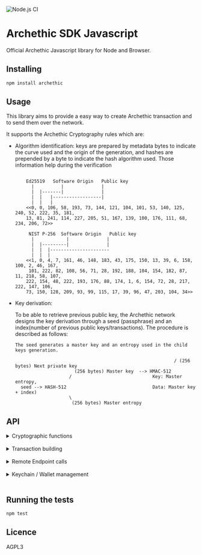 ![Node.js CI](https://github.com/archethic-foundation/libjs/workflows/Node.js%20CI/badge.svg?branch=master)


# Archethic SDK Javascript

Official Archethic Javascript library for Node and Browser.

## Installing

```bash
npm install archethic
```

## Usage

This library aims to provide a easy way to create Archethic transaction and to send them over the network.

It supports the Archethic Cryptography rules which are:

- Algorithm identification: keys are prepared by metadata bytes to indicate the curve used and the origin of the generation, and hashes are prepended by a byte to indicate the hash algorithm used. 
  Those information help during the verification
  
  ```

      Ed25519   Software Origin   Public key
        |          |              |
        |  |-------|              |
        |  |   |------------------|        
        |  |   |     
      <<0, 0, 106, 58, 193, 73, 144, 121, 104, 101, 53, 140, 125, 240, 52, 222, 35, 181,
      13, 81, 241, 114, 227, 205, 51, 167, 139, 100, 176, 111, 68, 234, 206, 72>>

       NIST P-256  Software Origin   Public key
        |            |              |
        |  |---------|              |
        |  |  |----------------------
        |  |  |    
      <<1, 0, 4, 7, 161, 46, 148, 183, 43, 175, 150, 13, 39, 6, 158, 100, 2, 46, 167,
       101, 222, 82, 108, 56, 71, 28, 192, 188, 104, 154, 182, 87, 11, 218, 58, 107,
      222, 154, 48, 222, 193, 176, 88, 174, 1, 6, 154, 72, 28, 217, 222, 147, 106,
      73, 150, 128, 209, 93, 99, 115, 17, 39, 96, 47, 203, 104, 34>>
  ```
  
- Key derivation:
  
    To be able to retrieve previous public key, the Archethic network designs the key derivation through a seed (passphrase) and an index(number of
     previous public keys/transactions).
    The procedure is described as follows:
    
    ```
    The seed generates a master key and an entropy used in the child keys generation.

                                                               / (256 bytes) Next private key
                          (256 bytes) Master key  --> HMAC-512
                        /                              Key: Master entropy,
      seed --> HASH-512                                Data: Master key + index)
                        \
                         (256 bytes) Master entropy

    ```  
   
## API

  <details>
  <summary>Cryptographic functions</summary>
  <br/>

  #### getOriginKey()
  Return the hardcoded origin private key for software, this is used for signing transaction (see OriginSign).

  ```js
  const archethic = require("archethic")
  const tx = '...'
  const originPrivateKey = archethic.getOriginKey()
  tx.originSign(originPrivateKey)
  ```

  #### deriveKeyPair(seed, index, curve)

  It creates a new keypair into hexadecimal format

  - `seed` is hexadecimal encoding or Uint8Array representing the transaction chain seed to be able to derive and generate the keys
  - `index` is the number of transactions in the chain, to generate the actual and the next public key (see below the cryptography section)
  - `curve` is the elliptic curve to use for the key generation (can be "ed25519", "P256", "secp256k1") - default to: "ed25519"

  ```js
  const archethic = require("archethic")
  const { publicKey: publicKey, privateKey: privateKey} = archethic.deriveKeyPair("mysuperpassphraseorseed", 0)
  // publicKey => 0100048cac473e46edd109c3ef59eec22b9ece9f99a2d0dce1c4ccb31ce0bacec4a9ad246744889fb7c98ea75c0f0ecd60002c07fae92f23382669ca9aff1339f44216 
  ```

  #### deriveAddress(seed, index, curve, hashAlgo)

  It creates a transaction address by extract the public key from the key derivation and hash it into a hexadecimal format

  - `seed` is hexadecimal encoding or Uint8Array representing the transaction chain seed to be able to derive and generate the keys
  - `index` is the number of transactions in the chain, to generate the actual and the next public key (see below the cryptography section)
  - `curve` is the elliptic curve to use for the key generation (can be "ed25519", "P256", "secp256k1") - Default to "ed25519"
  - `hashAlgo` is the hash algorithm to create the address (can be "sha256", "sha512", "sha3-256", "sha3-512", "blake2b") - default to "sha256"

  ```js
  const archethic = require("archethic")
  const address = archethic.deriveAddress("mysuperpassphraseorseed", 0)
  // Address: 00004195d45987f33e5dcb71edfa63438d5e6add655b216acfdd31945d58210fe5d2
  ```

  It creates a new keypair and extract the public key into hexadecimal format

  - `seed` is hexadecimal encoding or Uint8Array representing the transaction chain seed to be able to derive and generate the keys
  - `index` is the number of transactions in the chain, to generate the actual and the next public key (see below the cryptography section)
  - `curve` is the elliptic curve to use for the key generation (can be "ed25519", "P256", "secp256k1")

  ```js
  const archethic = require("archethic")
  const publicKey = archethic.derivePublicKey("mysuperpassphraseorseed", 0)
  ```

  #### ecEncrypt(data, publicKey)
  Perform an ECIES encryption using a public key and a data
  
  - `data` Data to encrypt
  - `publicKey` Public key to derive a shared secret and for whom the content must be encrypted
  
  ```js
  const archethic = require('archethic')
  const cipher = archethic.ecEncrypt("dataToEncrypt","0000b1d3750edb9381c96b1a975a55b5b4e4fb37bfab104c10b0b6c9a00433ec4646")
  ```

  #### aesEncrypt(data, publicKey)
  Perform an AES encryption using a key and a data
  
  - `data` Data to encrypt
  - `key` Symmetric key
  
  ```js
  const archethic = require('archethic')
  const cipher = archethic.aesEncrypt("dataToEncrypt","0000b1d3750edb9381c96b1a975a55b5b4e4fb37bfab104c10b0b6c9a00433ec4646")
  ```
  </details>
  <br/>
  <details>
  <summary>Transaction building</summary>
  <br/>
  
  `newTransactionBuilder(type)` creates a new instance of the transaction builder
  
  `type` is the string defining the type of transaction to generate ("keychain", "keychain_access", "transfer", "hosting", "code_proposal", "code_approval", "nft")
  
  The transaction builder instance contains the following methods:
  
  #### setCode(code)
  Add the code in the `data.code` section of the transaction
  `code` is a string defining the smart contract
  
  #### setContent(content)
  Add the content in the `data.content` section of the transaction
  `content` is a string defining the smart contract
  
  #### addOwnership(secret, authorizedKeys)
  Add an ownership in the `data.ownerships` section of the transaction with a secret and its related authorized public keys to be able to decrypt it.
  This aims to prove the ownership or the delegatation of some secret to a given list of public keys.

  `secret` is the hexadecimal encoding or Uint8Array representing the encrypted secret
  `authorizedKeys` is a list of object represented by 
    - `publicKey` is the hexadecimal encoding or Uint8Array representing the public key
    - `encryptedSecretKey` is the hexadecimal encoding or Uint8Array representing the secret key encrypted with the public key (see `ecEncrypt`)
  
  #### addUCOTransfer(to, amount)
  Add a UCO transfer to the `data.ledger.uco.transfers` section of the transaction
  - `to` is hexadecimal encoding or Uint8Array representing the transaction address (recipient) to receive the funds
  - `amount` is the number of uco to send (float)

  #### addTokenTransfer(to, amount, token_address, token_id)
  Add a token transfer to the `data.ledger.token.transfers` section of the transaction
  - `to` is hexadecimal encoding or Uint8Array representing the transaction address (recipient) to receive the funds
  - `amount` is the number of uco to send (float)
  - `token_address` is hexadecimal encoding or Uint8Array representing the token's address to spend
  - `token_id` is the ID of the token to send (default to: 0)

  #### addRecipient(to)
  Add a recipient (for non UCO transfers, ie. smart contract interaction) to the `data.recipient` section of the transaction
  - `to` is hexadecimal encoding or Uint8Array representing the transaction address (recipient)
  
  #### build(seed, index, curve, hashAlgo)
  Generate `address`, `previousPublicKey`, `previousSignature` of the transaction and 
  serialize it using a custom binary protocol.
  
  - `seed` is hexadecimal encoding or Uint8Array representing the transaction chain seed to be able to derive and generate the keys
  - `index` is the number of transactions in the chain, to generate the actual and the next public key (see below the cryptography section)
  - `curve` is the elliptic curve to use for the key generation (can be "ed25519", "P256", "secp256k1") - default o "P256"
  - `hashAlgo` is the hash algorithm to use to generate the address (can be "sha256", "sha512", "sha3-256", "sha3-512", "bake2b") - default to "sha256"
  
  ```js
  const archethic = require('archethic')
  const tx = archethic.newTransactionBuilder("transfer")
    .addUCOTransfer("0000b1d3750edb9381c96b1a975a55b5b4e4fb37bfab104c10b0b6c9a00433ec4646", 0.420) 
    .build("mysuperpassphraseorseed", 0) 
  ```

  #### originSign(privateKey)
  Sign the transaction with an origin device private key

   - `privateKey` is hexadecimal encoding or Uint8Array representing the private key to generate the origin signature to able to perform the ProofOfWork and authorize the transaction

  ```js
  const archethic = require('archethic')
  const tx = archethic.newTransactionBuilder("transfer")
    .addUCOTransfer("0000b1d3750edb9381c96b1a975a55b5b4e4fb37bfab104c10b0b6c9a00433ec4646", 0.420) 
    .build("mysuperpassphraseorseed", 0) 
    .originSign(originPrivateKey)
  ```
  #### toJSON()
  Export the transaction generated into JSON

  ```js
  const archethic = require('archethic')
  const txJSON = archethic.newTransactionBuilder("transfer")
    .addUCOTransfer("0000b1d3750edb9381c96b1a975a55b5b4e4fb37bfab104c10b0b6c9a00433ec4646", 0.420) 
    .build("mysuperpassphraseorseed", 0) 
    .toJSON()
  ```
  ### Interacting with other signer (hardware for example)

  #### previousSignaturePayload()
  Get an Uint8Array payload to be signed with user seed

  ```js
  const archethic = require('archethic')
  const tx = archethic.newTransactionBuilder("transfer")
    .addUCOTransfer("0000b1d3750edb9381c96b1a975a55b5b4e4fb37bfab104c10b0b6c9a00433ec4646", 0.420) 

    const signaturePayload = tx.previousSignaturePayload()
  ```
  #### setPreviousSignatureAndPreviousPublicKey(prevSign, prevPubKey)
  Setter method for the transaction's previous signature and previous public key.

  - `prevSign` is hexadecimal encoding or Uint8Array previous signature of the transaction
  - `prevPubKey` is hexadecimal encoding or Uint8Array previous public key of the transaction

  ```js
  const archethic = require('archethic')
  const tx = archethic.newTransactionBuilder("transfer")
    .addUCOTransfer("0000b1d3750edb9381c96b1a975a55b5b4e4fb37bfab104c10b0b6c9a00433ec4646", 0.420)

    const signaturePayload = tx.previousSignaturePayload()
    const prevSign = someFunctionToGetSignature(signaturePayload)
    const prevPubKey = someFunctionToGetPubKey()
    tx.setPreviousSignatureAndPreviousPublicKey(prevSign, prevPubKey)
  ```
  #### setAddress(address)
  Setter method for the transaction's address.

  ```js
  const archethic = require('archethic')
  const tx = archethic.newTransactionBuilder("transfer")
    .addUCOTransfer("0000b1d3750edb9381c96b1a975a55b5b4e4fb37bfab104c10b0b6c9a00433ec4646", 0.420)

    const txAddress = someFunctionToGetTxAddress()
    tx.setAddress(txAddress)
  ```
  #### originSignaturePayload()
  Get an Uint8Array payload to be signed with the origin private key of the device.

  ```js
  const archethic = require('archethic')
  const tx = archethic.newTransactionBuilder("transfer")
    .addUCOTransfer("0000b1d3750edb9381c96b1a975a55b5b4e4fb37bfab104c10b0b6c9a00433ec4646", 0.420) 

    const originPayload = tx.originSignaturePayload()
  ```
  #### setOriginSign(signature)
  Setter method for the transaction's origin signature.

  ```js
  const archethic = require('archethic')
  const tx = archethic.newTransactionBuilder("transfer")
    .addUCOTransfer("0000b1d3750edb9381c96b1a975a55b5b4e4fb37bfab104c10b0b6c9a00433ec4646", 0.420) 
    .build("mysuperpassphraseorseed", 0) 

    const originPayload = tx.originSignaturePayload()
    const originSignature = someFunctionToGetSignature(originPayload)
    tx.setOriginSign(originSignature)
  ```
  </details>
  <br/>
  <details>
  <summary>Remote Endpoint calls</summary>
  <br/>

  #### addOriginKey(originPublicKey, certificate, endpoint)
  Query a node to add a new origin public to be authorized to sign transaction with the corresponding private key (see OriginSign).

  - `originPublicKey` is the public key to be added.
  - `certificate` is the certificate that prove the public key is allowed to be added.
  - `endpoint` is the HTTP URL to a Archethic node

  Returns
  
  ```js
  {
    transaction_address: "..."
    status: "pending"
  }
  ```

  Getting the default origin Key :
  ```js
  const archethic = require('archethic')
  const originPrivateKey = archethic.getOriginKey("https://testnet.archethic.net")
  const tx = archethic.newTransactionBuilder("transfer")
  ...
  tx.originSign(originPrivateKey)
  ```
  Getting another origin key :
  ```js
  const archethic = require('archethic')

  const authPublicKey = '0001be992817b7db9807b1df5faa6bb23036e1f2189eeaab0e1f1260ede8642ecc76'
  const privateKey = '0001621d7c3bb971a245959679bf0879822a4df60c95c8f7f2193352d85498840b7d'

  const originPrivateKey = archethic.getOriginKey("https://testnet.archethic.net", authPublicKey, privateKey)
  const tx = archethic.newTransactionBuilder("transfer")
  ...
  tx.originSign(originPrivateKey)
  ```
  #### sendTransaction(tx, endpoint)
  Dispatch  the transaction to a node by serializing a GraphQL request
  
  - `tx` represent the built transaction from the **transactionBuilder**
  - `endpoint` is the HTTP URL to a Archethic node (acting as welcome node)

  Returns
  
  ```js
  {
    transaction_address: "..."
    status: "pending"
  }
  ```

  ```js
  const archethic = require('archethic')
  tx = ...
  const result = await archethic.sendTransaction(tx, "https://testnet.archethic.net")
  ```

  #### waitConfirmations(address, endpoint, function(nbConfirmations, maxConfirmations))
  It's awaiting asynchronously the transaction confirmations of the replication
  
  An handler is required which supports the observer design pattern. An replication confirmation will emit the handler function with the new number of replication number and the maximum number of replication expected.   
  
  ```js
  const archethic = require('archethic')
  tx = ...
  await archethic.sendTransaction(tx, "https://testnet.archethic.net")
  archethic.waitConfirmations(tx.address, "https://testnet.archethic.net", function(nbConfirmations, maxConfirmations) {
    console.log(nbConfirmations)
    console.log(maxConfirmations)
  })
  ```

  #### getTransactionIndex(address, endpoint)
  Query a node to find the length of the chain to retrieve the transaction index
  
  - `address` Transaction address (in hexadecimal)
  - `endpoint` Node endpoint

  ```js
  const archethic = require('archethic')
  const index = archethic.getTransactionIndex("00b1d3750edb9381c96b1a975a55b5b4e4fb37bfab104c10b0b6c9a00433ec4646", "https://testnet.archethic.net")
  // 0
  ```

  #### getStorageNoncePublicKey(endpoint)
  Query a node to find the public key of the shared storage node key
  
  - `endpoint` Node endpoint

  ```js
  const archethic = require('archethic')
  const index = archethic.getStorageNoncePublicKey("https://testnet.archethic.net")
  // 00b1d3750edb9381c96b1a975a55b5b4e4fb37bfab104c10b0b6c9a00433ec4646
  ```

  #### getTransactionFee(tx, endpoint)
  Query a node to fetch the tx fee for a given transaction
  
  - `tx` Generated transaction
  - `endpoint` Node endpoint
  
  ```js
  const archethic = require('archethic')
  const tx = ...
  const { fee: fee } = await archethic.getTransactionFee(tx, "https://testnet.archethic.net")
  ```

  #### getTransactionOwnerships(address, endpoint)
  Query a node to find the ownerships (secrets and authorized keys) to given transaction's address

  - `address`: Transaction's address
  - `endpoint`: Node endpoint

  ```js
  const archethic = require('archethic')
  const ownerships = await archethic.getTransactionOwnerships(tx.address, "https://testnet.archethic.net")
  console.log(ownerships)
  [
    {
      secret: "...",
      authorizedPublicKeys: [
        {
          publicKey: "...",
          encryptedSecretKey: ""
        }
      ] 
    }
  ]
  ```
  </details>
  <br/>
  <details>
  <summary>Keychain / Wallet management</summary>
  <br/>

  #### newKeychainTransaction(seed, authorizedPublicKeys, originPrivateKey)
  Creates a new transaction to build a keychain by embedding the on-chain encrypted wallet.

  - `seed` Keychain's seed
  - `authorizedPublicKeys` List of authorized public keys able to decrypt the wallet
  - `originPrivateKey` Key to make the origin signature of the transaction

  #### newAccessKeychainTransaction(seed, keychainAddress, originPrivateKey)
  Creates a new keychain access transaction to allow a seed and its key to access a keychain

  - `seed` Keychain access's seed
  - `keychainAddress` Keychain's tx address
  - `originPrivateKey` Key to make the origin signature of the transaction  

  #### getKeychain(seed, endpoint)
  Retrieve a keychain from the keychain access transaction and decrypt the wallet to retrieve the services associated

  - `seed` Keychain access's seed
  - `endpoint` Node endpoint

  ```js
  const archethic = require('archethic')
  const keychain = await archethic.getKeychain(accessKeychainSeed, "https://testnet.archethic.net")
  console.log(keychain)
  {
    version: 1,
    seed: "masterKeychainSeed",
    services: {
      uco: {
        derivationPath: "m/650'/0/0"
      }
    }
  }
  ```  

  **Once retreived the keychain provide the following methods:**

  #### buildTransaction(tx, service, index)
  Generate `address`, `previousPublicKey`, `previousSignature` of the transaction and 
  serialize it using a custom binary protocol, based on the derivation path, curve and hash algo of the service given in param.
  
  - `tx` is an instance of `TransactionBuilder`
  - `service` is the service name to use for getting the derivation path, the curve and the hash algo
  - `index` is the number of transactions in the chain, to generate the actual and the next public key (see the cryptography section)

  Return is the signed `TransactionBuilder`. Notice that the function also sign the `TransactionBuilder` given in param, so getting the return is not mandatory

  ```js
  const endpoint = "https://testnet.archethic.net"
  
  const tx = archethic.newTransactionBuilder("transfer")
  .addUCOTransfer(...)
  const keychain = archethic.getKeychain(accessKeychainSeed, endpoint)

  const index = archethic.getTransactionIndex(
    keychain.deriveAddress("uco", 0),
    endpoint
  )
  /*const signedTx =*/ keychain.buildTransaction(tx, "uco", index)
  ```

  #### deriveAddress(service, index)
  Derive an address for the given service at the index given

  - `service`: Service name to identify the derivation path to use
  - `index`: Chain index to derive (default to 0)

  ```js
  const keychain = await archethic.getKeychain(accessKeychainSeed, "https://testnet.archethic.net")
  const genesisUCOAddress = keychain.deriveAddress("uco", 0)
  ``` 

  #### deriveKeypair(service, index)
  Derive a keypair for the given service at the index given

  - `service`: Service name to identify the derivation path to use
  - `index`: Chain index to derive (default to 0)
  
  ```js
  const keychain = await archethic.getKeychain(accessKeychainSeed, "https://testnet.archethic.net")
  const { publicKey } = keychain.deriveKeypair("uco", 0)
  ``` 

  #### toDID()
  Return a Decentralized Identity document from the keychain. (This is used in the transaction's content of the keychain tx)

  ```js
  const keychain = await archethic.getKeychain(accessKeychainSeed, "https://testnet.archethic.net")
  const did  = keychain.toDID()
  console.log(did)
  {
    "@context": [
       "https://www.w3.org/ns/did/v1"
    ],
    "id": "did:archethic:keychain_address",
    "authentification": servicesMaterials, //list of public keys of the services
    "verificationMethod": servicesMaterials //list of public keys of the services
  }
  ```

  #### addService(name, derivationPath, curve, hashAlgo)
  Add a service into the keychain

  - `name`: Name of the service to add
  - `derivationPath`: Crypto derivation path
  - `curve`: Elliptic curve to use
  - `hashAlgo`: Hash algo

  ```js
  const keychain = await archethic.getKeychain(accessKeychainSeed, "https://testnet.archethic.net")
  keychain.addService("nft1", "m/650'/1/0")
  console.log(keychain)
  {
    version: 1,
    seed: "mymasterseed",
    services: {
      uco: {
        derivationPath: "m/650'/0/0",
        curve: "ed25519",
        hashAlgo: "sha256"
      },
      nft1: {
        derivationPath: "m/650'/1/0",
        curve: "ed25519",
        hashAlgo: "sha256"
      }
    }
  }
  ```
  </details>
  <br/>
  
## Running the tests

```bash
npm test
```

## Licence

AGPL3
